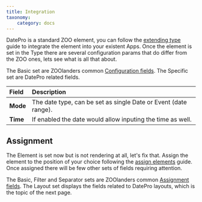 ```yaml
---
title: Integration
taxonomy:
    category: docs
---
```


DatePro is a standard ZOO element, you can follow the [extending type](http://yootheme.com/zoo/documentation/advanced/extend-pre-build-types) guide to integrate the element into your existent Apps. Once the element is set in the Type there are several configuration params that do differ from the ZOO ones, lets see what is all that about.

The Basic set are ZOOlanders common [Configuration fields](/zoolanders/elements/fields#configuration). The Specific set are DatePro related fields.

| Field       | Description |
| :---------- | :---------- |
| **Mode** | The date type, can be set as single Date or Event (date range). |
| **Time** | If enabled the date would allow inputing the time as well. |

## Assignment

The Element is set now but is not rendering at all, let's fix that. Assign the element to the position of your choice following the [assign elements](http://yootheme.com/zoo/documentation/advanced/assign-elements-to-layout-positions) guide. Once assigned there will be few other sets of fields requiring attention.

The Basic, Filter and Separator sets are ZOOlanders common [Assignment fields](/zoolanders/elements/fields#assignment). The Layout set displays the fields related to DatePro layouts, which is the topic of the next page.
